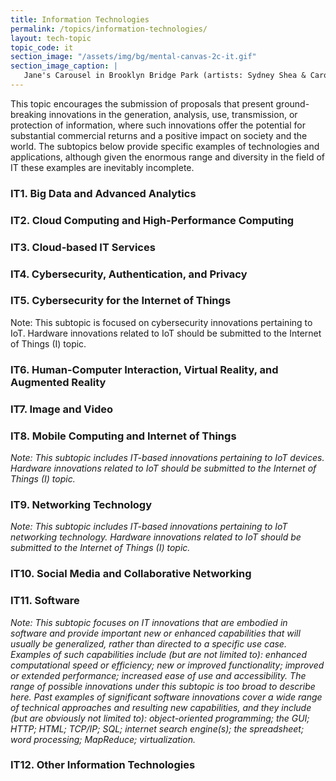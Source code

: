 ```yaml
---
title: Information Technologies
permalink: /topics/information-technologies/
layout: tech-topic
topic_code: it
section_image: "/assets/img/bg/mental-canvas-2c-it.gif"
section_image_caption: |
   Jane's Carousel in Brooklyn Bridge Park (artists: Sydney Shea & Carol Hsiung for drawing, and Joel Artista for mural) made possible by [Mental Canvas LLC]({{ site.baseurl }}/portfolio/details/?company=mental-canvas-llc#mental-canvas-llc), the first to translate hand illustrations into 3D.
---
```


This topic encourages the submission of proposals that present ground-breaking innovations in the generation, analysis, use, transmission, or protection of information, where such innovations offer the potential for substantial commercial returns and a positive impact on society and the world. The subtopics below provide specific examples of technologies and applications, although given the enormous range and diversity in the field of IT these examples are inevitably incomplete. 

### IT1. Big Data and Advanced Analytics 

### IT2. Cloud Computing and High-Performance Computing

### IT3. Cloud-based IT Services

### IT4. Cybersecurity, Authentication, and Privacy 

### IT5. Cybersecurity for the Internet of Things
Note: This subtopic is focused on cybersecurity innovations pertaining to IoT. Hardware innovations related to IoT should be submitted to the Internet of Things (I) topic.

### IT6. Human-Computer Interaction, Virtual Reality, and Augmented Reality

### IT7. Image and Video 

### IT8. Mobile Computing and Internet of Things
*Note: This subtopic includes IT-based innovations pertaining to IoT devices. Hardware innovations related to IoT should be submitted to the Internet of Things (I) topic.*

### IT9. Networking Technology 
*Note: This subtopic includes IT-based innovations pertaining to IoT networking technology. Hardware innovations related to IoT should be submitted to the Internet of Things (I) topic.*

### IT10. Social Media and Collaborative Networking

### IT11. Software
*Note: This subtopic focuses on IT innovations that are embodied in software and provide important new or enhanced capabilities that will usually be generalized, rather than directed to a specific use case. Examples of such capabilities include (but are not limited to): enhanced computational speed or efficiency; new or improved functionality; improved or extended performance; increased ease of use and accessibility. The range of possible innovations under this subtopic is too broad to describe here. Past examples of significant software innovations cover a wide range of technical approaches and resulting new capabilities, and they include (but are obviously not limited to): object-oriented programming; the GUI; HTTP; HTML; TCP/IP; SQL; internet search engine(s); the spreadsheet; word processing; MapReduce; virtualization.*

### IT12. Other Information Technologies
